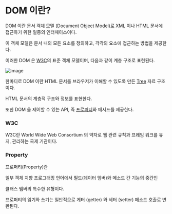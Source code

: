 # DOM 이란?

DOM 이란 문서 객체 모델 (Document Object Model)로 XML 이나 HTML 문서에 접근하기 위한 일종의 인터페이스이다.


이 객체 모델은 문서 내의 모든 요소를 정의하고, 각각의 요소에 접근하는 방법을 제공한다.

이러한 DOM 은 [W3C](#w3c)의 표준 객체 모델이며, 다음과 같이 계층 구조로 표현된다.

![image](https://tcpschool.com/lectures/img_js_htmldom.png)

한마디로 
DOM 이란 HTML 문서를 브라우저가 이해할 수 있도록 만든 [Tree](Tree.md#트리란) 자료 구조이다.

HTML 문서의 계층적 구조와 정보를 표현한다.

또한 DOM 을 제어할 수 있는 API, 즉 [프로퍼티](#property)와 메서드를 제공한다.





### W3C

W3C란 World Wide Web Consortium 의 약자로 웹 관련 규칙과 프레임 워크를 유지, 관리하는 국제 기관이다.

### Property

프로퍼티(Property)란

일부 객체 지향 프로그래밍 언어에서 필드(데이터 멤버)와 메소드 간 기능의 중간인

클래스 멤버의 특수한 유형이다.

프로퍼티의 읽기와 쓰기는 일반적으로 게터 (getter) 와 세터 (setter) 메소드 호출로 변환된다.
